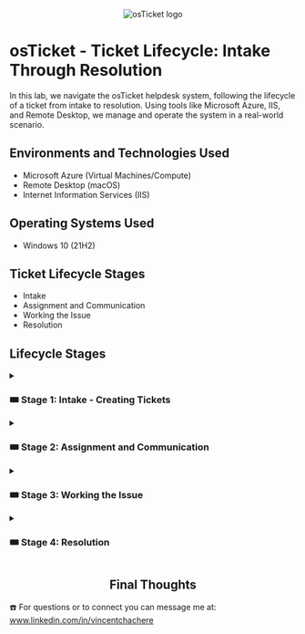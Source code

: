 <p align="center">
<img src="https://i.imgur.com/Clzj7Xs.png" alt="osTicket logo"/>
</p>

# osTicket - Ticket Lifecycle: Intake Through Resolution

In this lab, we navigate the osTicket helpdesk system, following the lifecycle of a ticket from intake to resolution. Using tools like Microsoft Azure, IIS, and Remote Desktop, we manage and operate the system in a real-world scenario.

## Environments and Technologies Used

- Microsoft Azure (Virtual Machines/Compute)
- Remote Desktop (macOS)
- Internet Information Services (IIS)

## Operating Systems Used

- Windows 10</b> (21H2)

## Ticket Lifecycle Stages

- Intake
- Assignment and Communication
- Working the Issue
- Resolution

## Lifecycle Stages

<details>

<summary>

### 🎟️ Stage 1: Intake - Creating Tickets

</summary>

- Open osTicket: http://localhost/osTicket/

- Select: `Open a New Ticket`

<p align="center">
<img width="800" alt="isolated" src="https://github.com/vincentchachere/ticket-lifestyle/assets/161680745/673114d4-4c1a-4911-b7e8-da0bf84bfcf8"><br>

<br>
<br>
<br>
  
<ins>Insert the following Ticket Information</ins>:

  - Email Address: `Karen@osticket.com`

  - Name: `Karen Karen`

  - Help Topic: `Business Critical Outage`

  - Issue Summary: `Entire mobile online banking is down`
 
  - Ticket Details: `Customers are reporting they are getting a 404 error when browsing to online banking.`

- Click: `Create Ticket`

*When mobile online banking is down it can lead to major loss in revenue for the company.*

<p align="center">
<img width="800" alt="isolated" src="https://github.com/vincentchachere/ticket-lifestyle/assets/161680745/d1feaef0-f9a3-4003-8e37-c6762317e266"><br>

</details>

<details>

<summary>

### 🎟️ Stage 2: Assignment and Communication

</summary>

<ins>Logout of your original user login account, if you haven't already then</ins>:

- Login to osTicket as an Agent: `jane.doe / jane.doe@gmail.com`

*The one you made in the `Post-Install-Config` lab on:* [Step 6.B](https://github.com/vincentchachere/post-install-config)

<p align="center">
<img width="800" alt="isolated" src="https://github.com/vincentchachere/ticket-lifestyle/assets/161680745/61b97e7e-8775-40a9-b0cf-87b5d10b420d"><br>

<br>
<br>
<br>

<ins>Assigning and Communicating the Ticket Lifecycle</ins>:

- Select: The `Entire mobile online banking is down` Ticket

<p align="center">
<img width="800" alt="isolated" src="https://github.com/vincentchachere/ticket-lifecycle/assets/161680745/4b5999ab-d140-4fde-ab70-819c3e4e18f6"><br>

<br>
<br>
<br>

<ins>Assigning The Ticket Priority Level<ins>:

- Priority: `Emergency`

  - Type In: `Business Impacting Event`
 
  - Click: `Update`

<p align="center">
<img width="800" alt="isolated" src="https://github.com/user-attachments/assets/ec24788f-97db-4b89-a546-f5090c534665"><br>

<br>
<br>
<br>

<ins>Assigning the Ticket Department</ins>:

- Click: `Department`

  - Select: `System Administrators`

  - Input Details: `Sys Admins responsible for mobile banking infrastructure`
 
  - Click: `Transfer`

<p align="center">
<img width="800" alt="isolated" src="https://github.com/vincentchachere/ticket-lifestyle/assets/161680745/36c0c3af-eef1-42fe-995b-a1434502f81a"><br>

<br>
<br>
<br>

<ins>Assigning the Ticket Team</ins>:

- Assign to: `Jane Doe`

  - Click: `Assign`

<p align="center">
<img width="800" alt="isolated" src="https://github.com/vincentchachere/ticket-lifestyle/assets/161680745/a554032d-af6a-4a58-8b61-4eb41fb8eb68"><br>

<br>
<br>
<br>

<ins>Assigning the Ticket SLA Plan</ins>:

- SLA Plan: `SEV-A`

  - Details: `Business Impacting, Critical Event`
 
  - Click: `Update`

<p align="center">
<img width="800" alt="isolated" src="https://github.com/vincentchachere/ticket-lifestyle/assets/161680745/7e8ed40c-2af1-47b0-9c21-f46559d890f8"><br>

<br>
<br>
<br>

<h4 align="center">Verify your ticket information matches the image below and continue to the next step.</h4>

<p align="center">
<img width="800" alt="isolated" src="https://github.com/vincentchachere/ticket-lifecycle/assets/161680745/b24b24ca-bde3-42cc-bab7-d5b4cd8a036e"><br>

<br>
<br>
<br>

<h4 align="center">The Ticket Thread is where you'll see the history and updates of the tickets.</h4>

<p align="center">
<img width="800" alt="isolated" src="https://github.com/vincentchachere/ticket-lifestyle/assets/161680745/24eb9246-f9ab-4d37-b64f-920b9632a609"><br>

<br>
<br>
<br>

<ins>Navigating the Post Reply Box</ins>:

- Input into the Response Text Box: `Coordinating with Sys Admin Team to bring mobile banking back online.`

- Select: `Post Reply`

*The organizaition you work for will determine the type of details you place into the description.*

<p align="center">
<img width="800" alt="isolated" src="https://github.com/vincentchachere/ticket-lifestyle/assets/161680745/1b17a40a-3193-423b-9bdd-201edc1fa24a"><br>

<br>
<br>
<br>

<ins>Notice the message instantly populates inside of the ticket thread</ins>

<p align="center">
<img width="800" alt="isolated" src="https://github.com/vincentchachere/ticket-lifecycle/assets/161680745/1a3d6911-74ca-4273-8af5-55dc285085b4"><br>

<br>
<br>
<br>

<ins>Observing the Ticket Changes</ins>:

- Go Back To: The `Entire mobile online banking is down` Ticket

*Notice the Priorty and Department sections have been updated.*

<p align="center">
<img width="800" alt="isolated" src="https://github.com/vincentchachere/ticket-lifecycle/assets/161680745/ea59a152-6bc6-4abf-9cf1-f729f8339c40"><br>

</details>

<details>

<summary>

### 🎟️ Stage 3: Working the Issue

</summary>

*On the back end, Jane is working with the System Adminstrator team to resolve the issue.*

</details>

<details>

<summary>

### 🎟️ Stage 4: Resolution

</summary>

<ins>Once the issue is resolved, head back to the ticket and update the end user, then</ins>

- Input into the Response Text Box: `Jerry from System Engineering found and connected a failed load balancer. Mobile banking should be back up.`

- Ticket Status: `Resolved`

- Select: `Post Reply`

<p align="center">
<img width="800" alt="isolated" src="https://github.com/user-attachments/assets/2f9f2fd1-bbba-4e7e-bbce-695ad2e08f38"><br>

<br>
<br>
<br>

<ins>Heab back into your My Tickets tab</ins>:

The ticket should now be on the closed. As you will witness there are no longer any more tickets, since it has been resolved.

<p align="center">
<img width="800" alt="isolated" src="https://github.com/vincentchachere/ticket-lifecycle/assets/161680745/ecaee293-92df-4ccb-8e5b-67e3cd53334c"><br>

<ins>Observing your Closed Tickets Tab</ins>:

Lastly, if you go to the <ins>Closed Tab</ins> within your <ins>Tickets section</ins>, you will see that the Karen Ticket you resolved is inside there. This lets you confim that you have succesfully resolved that ticket.

<p align="center">
<img width="800" alt="isolated" src="https://github.com/vincentchachere/ticket-lifecycle/assets/161680745/5ae96625-a25d-4e74-9196-3f4502039d84"><br>

</details>

<h2 align="center">Final Thoughts</h2>



☎️ For questions or to connect you can message me at: www.linkedin.com/in/vincentchachere
